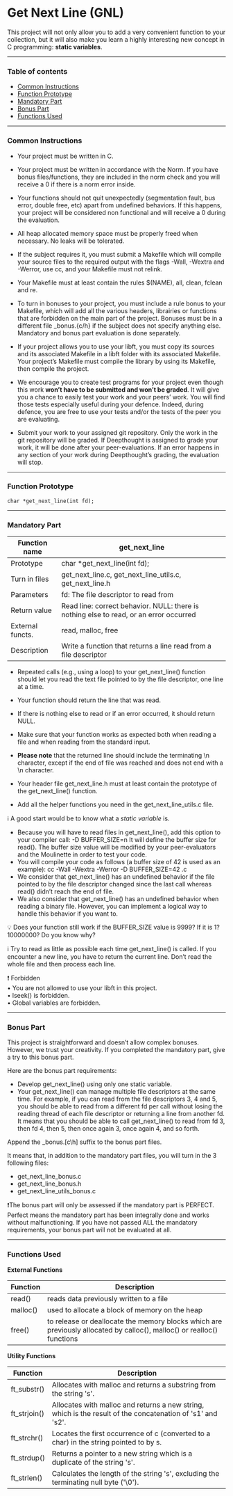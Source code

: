 # Get Next Line (GNL)


This project will not only allow you to add a very convenient function to your collection,
but it will also make you learn a highly interesting new concept in C programming: **static
variables**.

____
### Table of contents

<!--ts-->
   * [Common Instructions](#common-instructions)
   * [Function Prototype](#function-prototype)
   * [Mandatory Part](#mandatory-part)
   * [Bonus Part](#bonus-part)
   * [Functions Used](#functions-used)
<!--te-->
____
### Common Instructions
* Your project must be written in C.

* Your project must be written in accordance with the Norm. If you have bonus files/functions, they are included in the norm check and you will receive a 0 if there is a norm error inside.

* Your functions should not quit unexpectedly (segmentation fault, bus error, double free, etc) apart from undefined behaviors. If this happens, your project will be considered non functional and will receive a 0 during the evaluation.

* All heap allocated memory space must be properly freed when necessary. No leaks will be tolerated.

* If the subject requires it, you must submit a Makefile which will compile your source files to the required output with the flags -Wall, -Wextra and -Werror, use cc, and your Makefile must not relink.

* Your Makefile must at least contain the rules $(NAME), all, clean, fclean and re.

* To turn in bonuses to your project, you must include a rule bonus to your Makefile, which will add all the various headers, librairies or functions that are forbidden on the main part of the project. Bonuses must be in a different file _bonus.{c/h} if the subject does not specify anything else. Mandatory and bonus part evaluation is done separately.

* If your project allows you to use your libft, you must copy its sources and its associated Makefile in a libft folder with its associated Makefile. Your project’s Makefile must compile the library by using its Makefile, then compile the project.

* We encourage you to create test programs for your project even though this work **won’t have to be submitted and won’t be graded**. It will give you a chance to easily test your work and your peers’ work. You will find those tests especially useful during your defence. Indeed, during defence, you are free to use your tests and/or the tests of the peer you are evaluating.

* Submit your work to your assigned git repository. Only the work in the git repository will be graded. If Deepthought is assigned to grade your work, it will be done after your peer-evaluations. If an error happens in any section of your work during Deepthought’s grading, the evaluation will stop.
____
### Function Prototype
```
char *get_next_line(int fd);
```
____
### Mandatory Part

Function name | get_next_line
--- | ---
Prototype | char *get_next_line(int fd);
Turn in files | get_next_line.c, get_next_line_utils.c, get_next_line.h
Parameters | fd: The file descriptor to read from
Return value | Read line: correct behavior. NULL: there is nothing else to read, or an error occurred
External functs. | read, malloc, free
Description  | Write a function that returns a line read from a file descriptor

* Repeated calls (e.g., using a loop) to your get_next_line() function should let you read the text file pointed to by the file descriptor, one line at a time.

* Your function should return the line that was read.

* If there is nothing else to read or if an error occurred, it should return NULL.

* Make sure that your function works as expected both when reading a file and when reading from the standard input.

* **Please note** that the returned line should include the terminating \n character, except if the end of file was reached and does not end with a \n character.

* Your header file get_next_line.h must at least contain the prototype of the get_next_line() function.

* Add all the helper functions you need in the get_next_line_utils.c file.

ℹ️ A good start would be to know what a *static variable* is.

* Because you will have to read files in get_next_line(), add this option to your compiler call: -D BUFFER_SIZE=n
It will define the buffer size for read().
The buffer size value will be modified by your peer-evaluators and the Moulinette
in order to test your code.
* You will compile your code as follows (a buffer size of 42 is used as an example):
cc -Wall -Wextra -Werror -D BUFFER_SIZE=42 <files>.c
* We consider that get_next_line() has an undefined behavior if the file pointed to by the file descriptor changed since the last call whereas read() didn’t reach the end of file.
* We also consider that get_next_line() has an undefined behavior when reading a binary file. However, you can implement a logical way to handle this behavior if you want to.

💡 Does your function still work if the BUFFER_SIZE value is 9999? If it is 1? 10000000? Do you know why?  
	
ℹ️ Try to read as little as possible each time get_next_line() is called. If you encounter a new line, you have to return the current line. Don’t read the whole file and then process each line.

❗ Forbidden    
• You are not allowed to use your libft in this project.    
• lseek() is forbidden.    
• Global variables are forbidden.
____
### Bonus Part

This project is straightforward and doesn’t allow complex bonuses. However, we trust your creativity. If you completed the mandatory part, give a try to this bonus part.

Here are the bonus part requirements:
* Develop get_next_line() using only one static variable.
* Your get_next_line() can manage multiple file descriptors at the same time. For example, if you can read from the file descriptors 3, 4 and 5, you should be able to read from a different fd per call without losing the reading thread of each file descriptor or returning a line from another fd.
    It means that you should be able to call get_next_line() to read from fd 3, then
fd 4, then 5, then once again 3, once again 4, and so forth.

Append the _bonus.[c\h] suffix to the bonus part files.

It means that, in addition to the mandatory part files, you will turn in the 3 following
files:
* get_next_line_bonus.c
* get_next_line_bonus.h
* get_next_line_utils_bonus.c

❗The bonus part will only be assessed if the mandatory part is PERFECT. Perfect means the mandatory part has been integrally done
and works without malfunctioning. If you have not passed ALL the mandatory requirements, your bonus part will not be evaluated at all.
____
### Functions Used

**External Functions**

  | Function | Description         |
 |-----------|-------------------------|
 |  read() | reads data previously written to a file |
 |  malloc() | used to allocate a block of memory on the heap |
 |  free() | to release or deallocate the memory blocks which are previously allocated by calloc(), malloc() or realloc() functions |

**Utility Functions**

 | Function | Description         |
 |-----------|----------------------|
 |  ft_substr() | Allocates with malloc and returns a substring from the string 's'. |
 |  ft_strjoin() | Allocates with malloc and returns a new string, which is the result of the concatenation of 's1' and 's2'. |
 |  ft_strchr() | Locates the first occurrence of c (converted to a char) in the string pointed to by s. |
 |  ft_strdup() | Returns a pointer to a  new  string  which  is  a duplicate  of the string 's'. |
 |  ft_strlen() |  Calculates the length of the string 's', excluding the terminating null byte ('\0'). |
